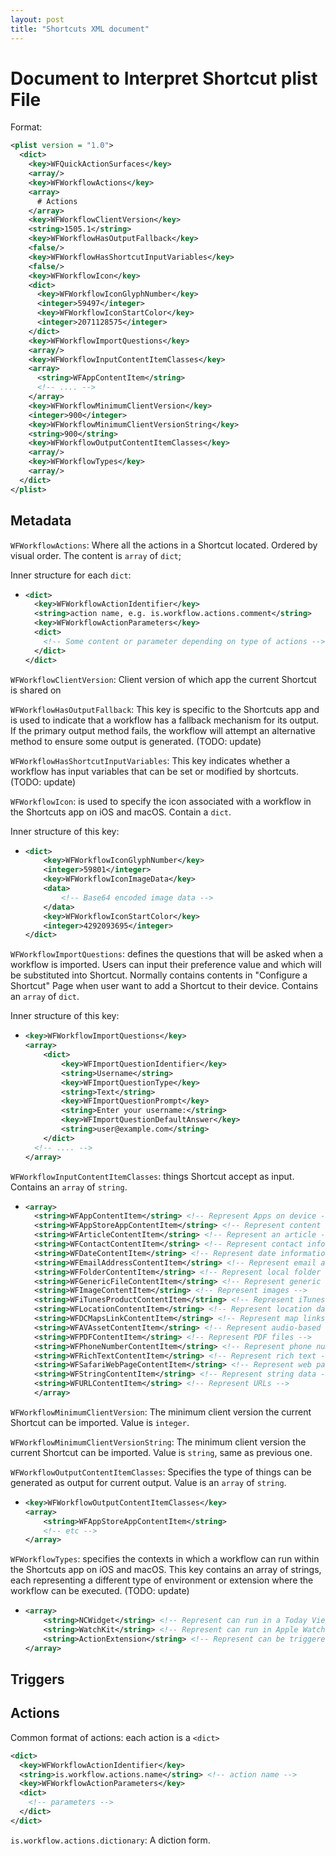 ```yaml
---
layout: post
title: "Shortcuts XML document"
---
```


# Document to Interpret Shortcut plist File

Format: 

````xml
<plist version = "1.0">
  <dict>
    <key>WFQuickActionSurfaces</key>
    <array/>
    <key>WFWorkflowActions</key>
    <array>
      # Actions
    </array>
    <key>WFWorkflowClientVersion</key>
    <string>1505.1</string>
    <key>WFWorkflowHasOutputFallback</key>
    <false/>
    <key>WFWorkflowHasShortcutInputVariables</key>
    <false/>
    <key>WFWorkflowIcon</key>
    <dict>
      <key>WFWorkflowIconGlyphNumber</key>
      <integer>59497</integer>
      <key>WFWorkflowIconStartColor</key>
      <integer>2071128575</integer>
    </dict>
    <key>WFWorkflowImportQuestions</key>
    <array/>
    <key>WFWorkflowInputContentItemClasses</key>
    <array>
      <string>WFAppContentItem</string>
      <!-- .... -->
    </array>
    <key>WFWorkflowMinimumClientVersion</key>
    <integer>900</integer>
    <key>WFWorkflowMinimumClientVersionString</key>
    <string>900</string>
    <key>WFWorkflowOutputContentItemClasses</key>
    <array/>
    <key>WFWorkflowTypes</key>
    <array/>
  </dict>
</plist>
````



## Metadata

``WFWorkflowActions``: Where all the actions in a Shortcut located. Ordered by visual order. The content is ``array`` of ``dict``;

Inner structure for each ``dict``:

- ``````xml
  <dict>
  	<key>WFWorkflowActionIdentifier</key>
    <string>action name, e.g. is.workflow.actions.comment</string>
    <key>WFWorkflowActionParameters</key>
    <dict>
      <!-- Some content or parameter depending on type of actions -->
    </dict>
  </dict>
  ``````

``WFWorkflowClientVersion``: Client version of which app the current Shortcut is shared on

``WFWorkflowHasOutputFallback``: This key is specific to the Shortcuts app and is used to indicate that a workflow has a fallback mechanism for its output. If the primary output method fails, the workflow will attempt an alternative method to ensure some output is generated. (TODO: update)

``WFWorkflowHasShortcutInputVariables``: This key indicates whether a workflow has input variables that can be set or modified by shortcuts. (TODO: update)

``WFWorkflowIcon``: is used to specify the icon associated with a workflow in the Shortcuts app on iOS and macOS. Contain a ``dict``.  

Inner structure of this key:

- ``````xml
  <dict>
      <key>WFWorkflowIconGlyphNumber</key>
      <integer>59801</integer>
      <key>WFWorkflowIconImageData</key>
      <data>
          <!-- Base64 encoded image data -->
      </data>
      <key>WFWorkflowIconStartColor</key>
      <integer>4292093695</integer>
  </dict>

``WFWorkflowImportQuestions``: defines the questions that will be asked when a workflow is imported. Users can input their preference value and which will be substituted into Shortcut. Normally contains contents in "Configure a Shortcut" Page when user want to add a Shortcut to their device. Contains an ``array`` of ``dict``.

Inner structure of this key:

- ``````xml
  <key>WFWorkflowImportQuestions</key>
  <array>
      <dict>
          <key>WFImportQuestionIdentifier</key>
          <string>Username</string>
          <key>WFImportQuestionType</key>
          <string>Text</string>
          <key>WFImportQuestionPrompt</key>
          <string>Enter your username:</string>
          <key>WFImportQuestionDefaultAnswer</key>
          <string>user@example.com</string>
      </dict>
    <!-- .... -->
  </array>

``WFWorkflowInputContentItemClasses``: things Shortcut accept as input. Contains an ``array`` of ``string``. 

- ```xml
  <array>
    <string>WFAppContentItem</string> <!-- Represent Apps on device -->
    <string>WFAppStoreAppContentItem</string> <!-- Represent content from App store -->
    <string>WFArticleContentItem</string> <!-- Represent an article -->
    <string>WFContactContentItem</string> <!-- Represent contact information -->
    <string>WFDateContentItem</string> <!-- Represent date information -->
    <string>WFEmailAddressContentItem</string> <!-- Represent email address -->
    <string>WFFolderContentItem</string> <!-- Represent local folder -->
    <string>WFGenericFileContentItem</string> <!-- Represent generic files -->
    <string>WFImageContentItem</string> <!-- Represent images -->
    <string>WFiTunesProductContentItem</string> <!-- Represent iTunes products -->
    <string>WFLocationContentItem</string> <!-- Represent location data -->
    <string>WFDCMapsLinkContentItem</string> <!-- Represent map links -->
    <string>WFAVAssetContentItem</string> <!-- Represent audio-based assets -->
    <string>WFPDFContentItem</string> <!-- Represent PDF files -->
    <string>WFPhoneNumberContentItem</string> <!-- Represent phone numbers -->
    <string>WFRichTextContentItem</string> <!-- Represent rich text -->
    <string>WFSafariWebPageContentItem</string> <!-- Represent web pages from Safari -->
    <string>WFStringContentItem</string> <!-- Represent string data -->
    <string>WFURLContentItem</string> <!-- Represent URLs -->
  	</array>
  ```

``WFWorkflowMinimumClientVersion``: The minimum client version the current Shortcut can be imported. Value is ``integer``.

``WFWorkflowMinimumClientVersionString``: The minimum client version the current Shortcut can be imported. Value is ``string``, same as previous one.

``WFWorkflowOutputContentItemClasses``: Specifies the type of things can be generated as output for current output. Value is an ``array`` of ``string``.

- ```xml
  <key>WFWorkflowOutputContentItemClasses</key>
  <array>
      <string>WFAppStoreAppContentItem</string>
      <!-- etc -->
  </array>
  ```

``WFWorkflowTypes``: specifies the contexts in which a workflow can run within the Shortcuts app on iOS and macOS. This key contains an array of strings, each representing a different type of environment or extension where the workflow can be executed. (TODO: update) 

- ```xml
  <array>
      <string>NCWidget</string> <!-- Represent can run in a Today View widget -->
      <string>WatchKit</string> <!-- Represent can run in Apple Watch -->
      <string>ActionExtension</string> <!-- Represent can be triggered from an action extension, such as from the share sheet -->
  </array>
  ```

## Triggers

## Actions

Common format of actions: each action is a ``<dict>``

```xml
<dict>
  <key>WFWorkflowActionIdentifier</key>
  <string>is.workflow.actions.name</string> <!-- action name -->
  <key>WFWorkflowActionParameters</key>
  <dict>
    <!-- parameters -->
  </dict>
</dict>
```

`is.workflow.actions.dictionary`: A diction form. 
